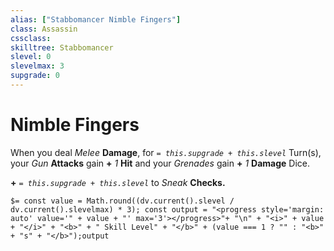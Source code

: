```yaml
---
alias: ["Stabbomancer Nimble Fingers"]
class: Assassin
cssclass: 
skilltree: Stabbomancer
slevel: 0
slevelmax: 3
supgrade: 0
---
```

# Nimble Fingers

When you deal *Melee* __Damage__, for *`= this.supgrade + this.slevel`* Turn(s), your *Gun* __Attacks__ gain __+__ *1* __Hit__ and your *Grenades* gain __+__ *1* __Damage__ Dice.

__+__ *`= this.supgrade + this.slevel`* to *Sneak* __Checks.__

`$= const value = Math.round((dv.current().slevel / dv.current().slevelmax) * 3); const output = "<progress style='margin: auto' value='" + value + "' max='3'></progress>"+ "\n" + "<i>" + value + "</i>" + "<b>" + " Skill Level" + "</b>" + (value === 1 ? "" : "<b>" + "s" + "</b>");output`
